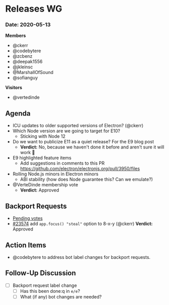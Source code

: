 # Releases WG

### Date: 2020-05-13

**Members**
* @ckerr
* @codebytere
* @zcbenz
* @deepak1556
* @jkleinsc
* @MarshallOfSound
* @sofianguy 

**Visitors**
- @vertedinde

## Agenda

* ICU updates to older supported versions of Electron? (@ckerr)
* Which Node version are we going to target for E10?
    * Sticking with Node 12
* Do we want to publicize E11 as a quiet release? For the E9 blog post
    * **Verdict:** No, because we haven't done it before and aren't sure it will work :slightly_smiling_face:
* E9 highlighted feature items
    * Add suggestions in comments to this PR https://github.com/electron/electronjs.org/pull/3950/files
* Rolling Node.js minors in Electron minors
    * ABI stability (how does Node guarantee this? Can we emulate?)
* @VerteDinde membership vote
    * **Verdict:** Approved

## Backport Requests

* [Pending votes](https://github.com/electron/electron/pulls?q=is%3Apr+is%3Aopen+label%3A%22pending-vote+🗳%22)
* [#23574](https://github.com/electron/electron/pull/23574) add `app.focus() "steal"` option to 8-x-y (@ckerr) 
  **Verdict:** Approved

## Action Items

* @codebytere to address bot label changes for backport requests.

## Follow-Up Discussion

- [ ] Backport request label change
    - [ ] Has this been done:q in `e/e`?
    - [ ] What (if any) bot changes are needed?
